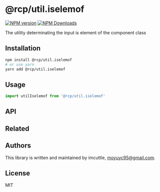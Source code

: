 # @rcp/util.iselemof

[![NPM version](https://img.shields.io/npm/v/@rcp/util.iselemof.svg?style=flat-square)](https://www.npmjs.com/package/@rcp/util.iselemof)
[![NPM Downloads](https://img.shields.io/npm/dm/@rcp/util.iselemof.svg?style=flat-square&maxAge=43200)](https://www.npmjs.com/package/@rcp/util.iselemof)

The utility determinating the input is element of the component class

## Installation

```bash
npm install @rcp/util.iselemof
# or use yarn
yarn add @rcp/util.iselemof
```

## Usage

```javascript
import utilIselemof from '@rcp/util.iselemof'
```

## API

## Related

## Authors

This library is written and maintained by imcuttle, [moyuyc95@gmail.com](mailto:moyuyc95@gmail.com).

## License

MIT
